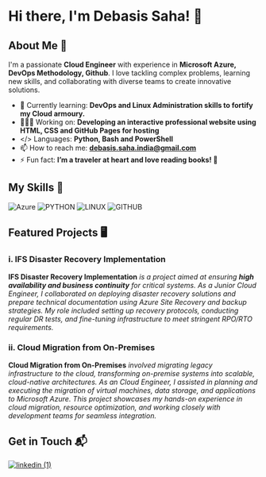 # Hi there, I'm Debasis Saha! 👋


## About Me 🚀

I'm a passionate **Cloud Engineer** with experience in **Microsoft Azure, DevOps Methodology, Github**. I love tackling complex problems, learning new skills, and collaborating with diverse teams to create innovative solutions.

- 🌱 Currently learning: **DevOps and Linux Administration skills to fortify my Cloud armoury.**
- 👨🏻‍💻 Working on: **Developing an interactive professional website using HTML, CSS and GitHub Pages for hosting**
- </> Languages: **Python, Bash and PowerShell**
- 📫 How to reach me: **debasis.saha.india@gmail.com**
- ⚡ Fun fact: **I’m a traveler at heart and love reading books! 📔**

## My Skills 🧠

![Azure](https://img.shields.io/badge/microsoft%20azure-0089D6?style=for-the-badge&logo=microsoft-azure&logoColor=white)
![PYTHON](https://img.shields.io/badge/Python-FFD43B?style=for-the-badge&logo=python&logoColor=blue)
![LINUX](https://img.shields.io/badge/Linux-FCC624?style=for-the-badge&logo=linux&logoColor=black)
![GITHUB](https://img.shields.io/badge/GitHub-100000?style=for-the-badge&logo=github&logoColor=white)


## Featured Projects 🖥️

### i. IFS Disaster Recovery Implementation

**IFS Disaster Recovery Implementation** _is a project aimed at ensuring **high availability and business continuity** for critical systems. As a Junior Cloud Engineer, I collaborated on deploying disaster recovery solutions and prepare technical documentation using Azure Site Recovery and backup strategies. My role included setting up recovery protocols, conducting regular DR tests, and fine-tuning infrastructure to meet stringent RPO/RTO requirements._

### ii. Cloud Migration from On-Premises

**Cloud Migration from On-Premises** _involved migrating legacy infrastructure to the cloud, transforming on-premise systems into scalable, cloud-native architectures. As an Cloud Engineer, I assisted in planning and executing the migration of virtual machines, data storage, and applications to Microsoft Azure. This project showcases my hands-on experience in cloud migration, resource optimization, and working closely with development teams for seamless integration._

## Get in Touch 📬

<a href="https://www.linkedin.com/in/debasis-saha-india106991hlr" target="_blank"> ![linkedin (1)](https://github.com/user-attachments/assets/9acd9e1d-37a3-47b5-a21c-38875b386e34) </a></p>
